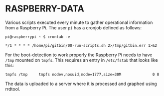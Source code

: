 RASPBERRY-DATA
==============

Various scripts executed every minute to gather operational information from a Raspberry Pi.
The user `pi` has a cronjob defined as follows:

```
pi@raspberrypi ~ $ crontab -e

*/1 * * * * /home/pi/gitbin/00-run-scripts.sh 2>/tmp/gitbin.err 1>&2
```

For the boot-detection to work properly the Raspberry Pi needs to have `/tmp` mounted on `tmpfs`. This requires an entry in `/etc/fstab` that looks like this:
```
tmpfs /tmp     tmpfs nodev,nosuid,mode=1777,size=30M              0 0
```

The data is uploaded to a server where it is processed and graphed using rrdtool.
